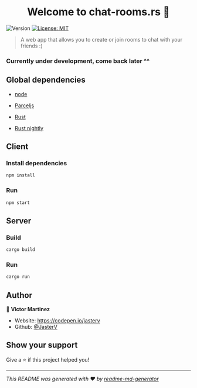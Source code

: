 <h1 align="center">Welcome to chat-rooms.rs 👋</h1>
<p>
  <img alt="Version" src="https://img.shields.io/badge/version-0.5-blue.svg?cacheSeconds=2592000" />
  <a href="#" target="_blank">
    <img alt="License: MIT" src="https://img.shields.io/badge/License-MIT-yellow.svg" />
  </a>
</p>

> A web app that allows you to create or join rooms to chat with your friends :)

### Currently under development, come back later ^^

## Global dependencies

+ [node](https://nodejs.dev/)

+ [Parceljs](https://parceljs.org/)

+ [Rust](https://www.rust-lang.org/tools/install)

+ [Rust nightly](https://www.oreilly.com/library/view/rust-programming-by/9781788390637/e07dc768-de29-482e-804b-0274b4bef418.xhtml)

## Client

### Install dependencies

```sh
npm install
```

### Run

```sh
npm start
```

## Server

### Build

```sh
cargo build
```

### Run

```sh
cargo run
```

## Author

👤 **Victor Martinez**

* Website: https://codepen.io/jasterv
* Github: [@JasterV](https://github.com/JasterV)

## Show your support

Give a ⭐️ if this project helped you!

***
_This README was generated with ❤️ by [readme-md-generator](https://github.com/kefranabg/readme-md-generator)_
